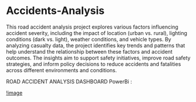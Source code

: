 # Accidents-Analysis

This road accident analysis project explores various factors influencing accident severity, including the impact of location (urban vs. rural), lighting conditions (dark vs. light), weather conditions, and vehicle types. By analyzing casualty data, the project identifies key trends and patterns that help understand the relationship between these factors and accident outcomes. The insights aim to support safety initiatives, improve road safety strategies, and inform policy decisions to reduce accidents and fatalities across different environments and conditions.

ROAD ACCIDENT ANALYSIS DASHBOARD PowerBi : 

[!image](https://github.com/AliSShamas/Accidents-Analysis/blob/main/Road%20Accident%20Analysis.PNG?raw=true)
